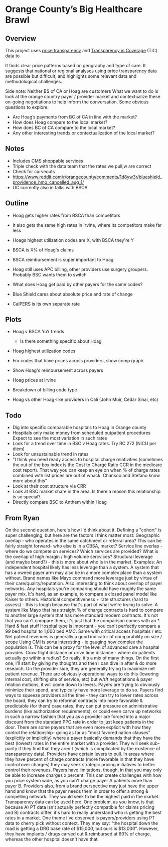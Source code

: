 # Orange County’s Big Healthcare Brawl

## Overview

This project uses [price transparency](https://www.cms.gov/priorities/key-initiatives/hospital-price-transparency)
and [Transparency in Coverage](https://www.cms.gov/files/document/transparency-coverage-webinar-naic-06-27-22-508.pdf) (TiC)
data to

It finds clear price patterns based on geography and type of care.
It suggests that national or regional analyses using price transparency data
are possible but difficult, and highlights some relevant data and
methodological challenges.



Side note: Neither BS of CA or Hoag are customers
What we want to do is look at the orange country payer / provider market and contextualize these on-going negotiations to help inform the conversation. Some obvious questions to explore:

- Are Hoag’s payments from BC of CA in line with the market?
- How does Hoag compare to the local market?
- How does BC of CA compare to the local market?
- Any other interesting trends or contextualization of the local market?

## Notes

- Includes CMS shoppable services
- Triple check with the data team that the rates we pull,w are correct
- Check for carveouts
- https://www.reddit.com/r/orangecounty/comments/1d8yw3r/blueshield_providence_hmo_cancelled_aug_1/
- UC currently also in talks with BSCA

## Outline

- Hoag gets higher rates from BSCA than competitors
- It also gets the same high rates in Irvine, where its competitors make far less
- Hoags highest utilization codes are X, with BSCA they're Y
- BSCA is X% of Hoag's claims
- BSCA reimbursement is super important to Hoag
- Hoag still uses APC billing, other providers use surgery groupers. Probably BSC wants them to switch
- What does Hoag get paid by other payers for the same codes?

- Blue Shield cares about absolute price and rate of change
- CalPERS is its own separate rate

## Plots

- Hoag v BSCA YoY trends
  - Is there something specific about Hoag

- Hoag highest utilization codes
- For codes that have prices across providers, show comp graph
- Show Hoag's reimbursement across payers
- Hoag prices at Irvine
- Breakdown of billing code type
- Hoag vs other Hoag-like providers in Cali (John Muir, Cedar Sinai, etc)

## Todo

- Dig into specific comparable hospitals to Hoag in Orange county
- Hospitals only make money from scheduled outpatient procedures
  Expect to see the most variation in such rates
- Look for a trend over time in BSC v Hoag rates. Try RC 272 (NICU per diem)
- Look for unsustainable trend in rates
- "I think you need ready access to hospital charge relativities (sometimes the out of the box index is the Cost to Charge Ratio CCR in the medicare cost report). That way you can keep an eye on when % of charge rates combined with list prices are out of whack. Chansoo and Stefano know more about this"
- Look at their cost structure via CRR
- Look at BSC market share in the area. Is there a reason this relationship is so special?
- Directly compare BSC to Anthem within Hoag

## From Ryan

On the second question, here's how I'd think about it. Defining a "cohort" is super challenging, but here are the factors I think matter most:
Geographic overlap - who operates in the same catchment or referral area? This can be fairly straight forward- who else is in a CBSA, market?
Service line overlap - where do we compete on services? Which services are provided? What is the overlap of high margin / high volume sercvices?
Structural leverage (and maybe brand?) - this is more about who is in the market. Examples: An independent hospital likely has less leverage than a system. A system that has a owned payer arm may also be in a more complex place than a system without. Brand names like Mayo command more leverage just by virtue of their care/quality/reputation.
Also interesting to think about overlap of payer networks. Any hospitals you're comparing should have roughly the same payer mix. It's hard, as an example, to compare a closed panel model like Kaiser to others.
Historical competitiveness + rate structures (hard to assess) - this is tough because that's part of what we're trying to solve. A system like Mayo that has straight % of charge contracts is hard to compare to another large system that has more standard modern contracts. It's not that you can't compare them, it's just that the comparison comes with an *.
Hard & fast stuff
Hospital type is important - you can't perfectly compare a 99 bed hospital to 1,000 bed AMC. Same with critical access hospitals / etc.
Net patient revenues is generally a good indicator of comparability on size / scope
Using CMI is sorta interesting - ie gauging how complex the population is. This can be a proxy for the level of advanced care a hospital provides.
Crow flight distance or drive time distance - where do patients actually go within a radius?
So really, it's a mix of many things.
On the first one, i'll start by giving my thoughts and then I can dive in after & do more research. On the provider side, they are generally trying to maximize net patient revenue. There are obviously operational ways to do this (lowering internal cost, shifting site of service, etc) but w/r/t negotiations & payer relation motions, it will come down to levers. Payers are trying to obviously minimize their spend, and typically have more leverage to do so. Payers find ways to squeeze providers all the time - they can try to lower rates across the board, they can try to reformat contracts into more favorable & predictable (for them) case rates, they can put pressure on administrative burdens (like authorization requirements), or could even carve up networks in such a narrow fashion that you as a provider are forced into a major discount from the standard PPO rate in order to just keep patients in the door. There are some payers that are even more explicit with how they control the relationship- going as far as "most favored nation clauses" (explicitly or implicitly) where a payer basically demands that they have the best (lowest) rates in the entire market with a provider. They will seek sub-parity if they find that they aren't (which is complicated by the existence of transparency data).
Providers have certain levers to pull. In areas where they have percent of charge contracts (more favorable in that they have control over charges) they may seek strategic pricing initiatives to better control their revenues. Payers have limitations, though, in that you may only be able to increase charges x percent. This can create challenges with how you price system wide, as you can't charge payer A patients more than payer B. Providers also, from a brand perspective may just have the upper hand and know that the payer needs them in order to offer a strong & compelling network. They would seek to be the highest paid in the market. Transparency data can be used here.
One problem, as you know, is that because A) PT data isn't actually perfectly compatible for claims pricing and B) contracts differ, it's hard to really understand who is getting the best rates in a market. One theme i've observed is payers/providers using PT data to cherry pick without context. They may say: "the hospital down the road is getting a DRG base rate of $15,000, but ours is $13,000". However, they have implants / drugs carved out & reimbursed at 60% of charge, whereas the other hospital doesn't have that.
